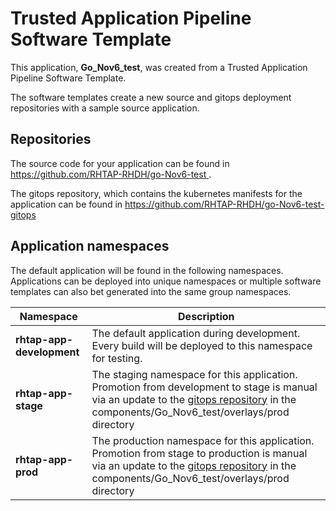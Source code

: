 # Trusted Application Pipeline Software Template

This application, **Go_Nov6_test**, was created from a Trusted Application Pipeline Software Template.

The software templates create a new source and gitops deployment repositories with a sample source application. 

## Repositories

The source code for your application can be found in [https://github.com/RHTAP-RHDH/go-Nov6-test ](https://github.com/RHTAP-RHDH/go-Nov6-test ).
 
The gitops repository, which contains the kubernetes manifests for the application can be found in 
[https://github.com/RHTAP-RHDH/go-Nov6-test-gitops ](https://github.com/RHTAP-RHDH/go-Nov6-test-gitops ) 

## Application namespaces 

The default application will be found in the following namespaces. Applications can be deployed into unique namespaces or multiple software templates can also bet generated into the same group namespaces.  

|  Namespace   |  Description   |  
| -------- | -------- |   
| **rhtap-app-development** | The default application during development. Every build will be deployed to this namespace for testing. | 
| **rhtap-app-stage** | The staging namespace for this application. Promotion from development to stage is manual via an update to the [gitops repository](https://github.com/RHTAP-RHDH/go-Nov6-test-gitops ) in the components/Go_Nov6_test/overlays/prod directory |  
| **rhtap-app-prod** | The production namespace for this application. Promotion from stage to production is manual via an update to the [gitops repository](https://github.com/RHTAP-RHDH/go-Nov6-test-gitops ) in the components/Go_Nov6_test/overlays/prod directory | 